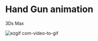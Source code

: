 # Hand Gun animation

3Ds Max

![ezgif com-video-to-gif](https://user-images.githubusercontent.com/52798209/69772409-d9af5a80-115d-11ea-871b-be8139c0b1f7.gif)
